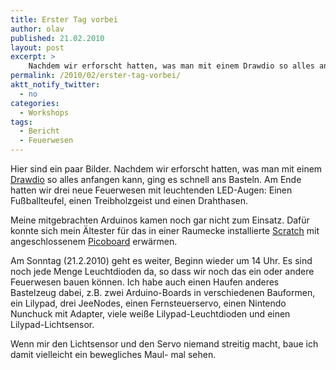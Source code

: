 ```yaml
---
title: Erster Tag vorbei
author: olav
published: 21.02.2010
layout: post
excerpt: >
    Nachdem wir erforscht hatten, was man mit einem Drawdio so alles anfangen kann, ging es schnell ans Basteln. Am Ende hatten wir drei neue Feuerwesen mit leuchtenden LED-Augen.
permalink: /2010/02/erster-tag-vorbei/
aktt_notify_twitter:
  - no
categories:
  - Workshops
tags:
  - Bericht
  - Feuerwesen
---
```

Hier sind ein paar Bilder. Nachdem wir erforscht hatten, was man mit einem [Drawdio][1] so alles anfangen kann, ging es schnell ans Basteln. Am Ende hatten wir drei neue Feuerwesen mit leuchtenden LED-Augen: Einen Fußballteufel, einen Treibholzgeist und einen Drahthasen.

Meine mitgebrachten Arduinos kamen noch gar nicht zum Einsatz. Dafür konnte sich mein Ältester für das in einer Raumecke installierte [Scratch][2] mit angeschlossenem [Picoboard][3] erwärmen.

Am Sonntag (21.2.2010) geht es weiter, Beginn wieder um 14 Uhr. Es sind noch jede Menge Leuchtdioden da, so dass wir noch das ein oder andere Feuerwesen bauen können. Ich habe auch einen Haufen anderes Bastelzeug dabei, z.B. zwei Arduino-Boards in verschiedenen Bauformen, ein Lilypad, drei JeeNodes, einen Fernsteuerservo, einen Nintendo Nunchuck mit Adapter, viele weiße Lilypad-Leuchtdioden und einen Lilypad-Lichtsensor.

Wenn mir den Lichtsensor und den Servo niemand streitig macht, baue ich damit vielleicht ein bewegliches Maul- mal sehen.

 [1]: http://tinkerthon.de/content/das-drawdio
 [2]: http://scratch.mit.edu/
 [3]: http://www.picocricket.com/picoboard.html
